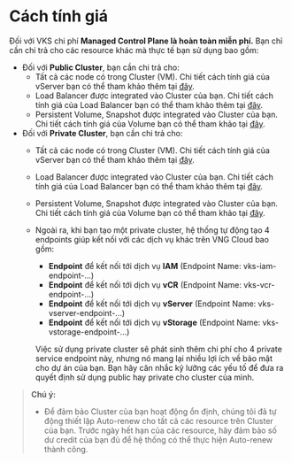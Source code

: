 # Cách tính giá

Đối với VKS chi phí **Managed Control Plane là hoàn toàn miễn phí.** Bạn chỉ cần chi trả cho các resource khác mà thực tế bạn sử dụng bao gồm:

* Đối với **Public Cluster**, bạn cần chi trả cho: 
  * Tất cả các node có trong Cluster (VM). Chi tiết cách tính giá của vServer bạn có thể tham khảo thêm tại [đây](https://docs.vngcloud.vn/vng-cloud-document/vn/vserver/compute-hcm03-1a/cach-tinh-gia-vserver).
  * Load Balancer được integrated vào Cluster của bạn. Chi tiết cách tính giá của Load Balancer bạn có thể tham khảo thêm tại [đây](https://docs.vngcloud.vn/vng-cloud-document/vn/vserver/compute-hcm03-1a/cach-tinh-gia-vserver).
  * Persistent Volume, Snapshot được integrated vào Cluster của bạn. Chi tiết cách tính giá của Volume bạn có thể tham khảo tại [đây](https://docs.vngcloud.vn/vng-cloud-document/vn/vserver/compute-hcm03-1a/cach-tinh-gia-vserver).
* Đối với **Private Cluster**, bạn cần chi trả cho: 
  * Tất cả các node có trong Cluster (VM). Chi tiết cách tính giá của vServer bạn có thể tham khảo thêm tại [đây](https://docs.vngcloud.vn/vng-cloud-document/vn/vserver/compute-hcm03-1a/cach-tinh-gia-vserver).
  * Load Balancer được integrated vào Cluster của bạn. Chi tiết cách tính giá của Load Balancer bạn có thể tham khảo thêm tại [đây](https://docs.vngcloud.vn/vng-cloud-document/vn/vserver/compute-hcm03-1a/cach-tinh-gia-vserver).
  * Persistent Volume, Snapshot được integrated vào Cluster của bạn. Chi tiết cách tính giá của Volume bạn có thể tham khảo tại [đây](https://docs.vngcloud.vn/vng-cloud-document/vn/vserver/compute-hcm03-1a/cach-tinh-gia-vserver).
  *   Ngoài ra, khi bạn tạo một private cluster, hệ thống tự động tạo 4 endpoints giúp kết nối với các dịch vụ khác trên VNG Cloud bao gồm:

      * **Endpoint** để kết nối tới dịch vụ **IAM** (Endpoint Name: vks-iam-endpoint-...)
      * **Endpoint** để kết nối tới dịch vụ **vCR** (Endpoint Name: vks-vcr-endpoint-...)
      * **Endpoint** để kết nối tới dịch vụ **vServer** (Endpoint Name: vks-vserver-endpoint-...)
      * **Endpoint** để kết nối tới dịch vụ **vStorage** (Endpoint Name: vks-vstorage-endpoint-...)

      Việc sử dụng private cluster sẽ phát sinh thêm chi phí cho 4 private service endpoint này, nhưng nó mang lại nhiều lợi ích về bảo mật cho dự án của bạn. Bạn hãy cân nhắc kỹ lưỡng các yếu tố để đưa ra quyết định sử dụng public hay private cho cluster của mình.

> **Chú ý:**
>
> * Để đảm bảo Cluster của bạn hoạt động ổn định, chúng tôi đã tự động thiết lập Auto-renew cho tất cả các resource trên Cluster của bạn. Trước ngày hết hạn của các resource, hãy đảm bảo số dư credit của bạn đủ để hệ thống có thể thực hiện Auto-renew thành công.
